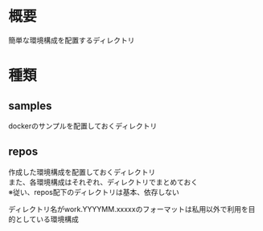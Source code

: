 # 概要

簡単な環境構成を配置するディレクトリ  

# 種類

## samples

dockerのサンプルを配置しておくディレクトリ

## repos
作成した環境構成を配置しておくディレクトリ  
また、各環境構成はそれぞれ、ディレクトリでまとめておく  
※従い、repos配下のディレクトリは基本、依存しない

ディレクトリ名がwork.YYYYMM.xxxxxのフォーマットは私用以外で利用を目的としている環境構成